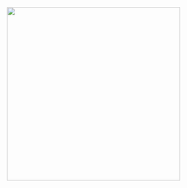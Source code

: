 <div align="center">
  <img src="https://media.giphy.com/media/l3q2XhfQ8oCkm1Ts4/giphy.gif" width="400">
</div>